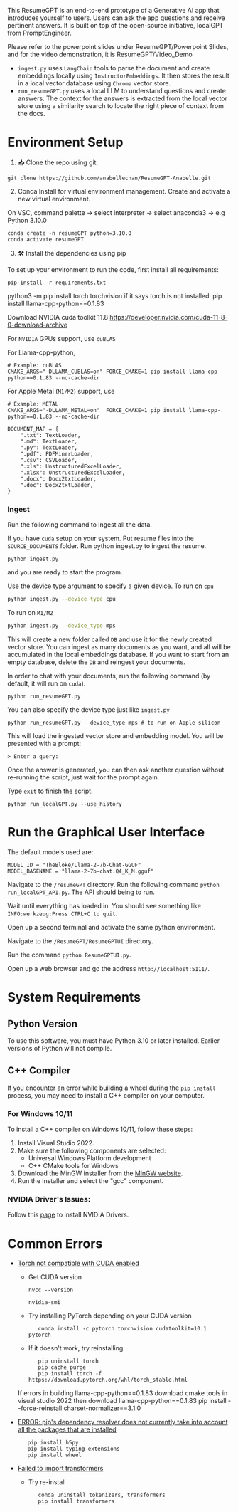 This ResumeGPT is an end-to-end prototype of a Generative AI app that introduces yourself to users. Users can ask the app questions and receive pertinent answers. It is built on top of the open-source initiative, localGPT from PromptEngineer.

Please refer to the powerpoint slides under ResumeGPT/Powerpoint Slides, and for the video demonstration, it is ResumeGPT/Video_Demo

- `ingest.py` uses `LangChain` tools to parse the document and create embeddings locally using `InstructorEmbeddings`. It then stores the result in a local vector database using `Chroma` vector store.
- `run_resumeGPT.py` uses a local LLM to understand questions and create answers. The context for the answers is extracted from the local vector store using a similarity search to locate the right piece of context from the docs.

# Environment Setup

1. 📥 Clone the repo using git:

```shell
git clone https://github.com/anabellechan/ResumeGPT-Anabelle.git
```

2. Conda Install for virtual environment management. Create and activate a new virtual environment.

On VSC, command palette -> select interpreter -> select anaconda3 -> e.g Python 3.10.0
```shell
conda create -n resumeGPT python=3.10.0
conda activate resumeGPT
```

3. 🛠️ Install the dependencies using pip

To set up your environment to run the code, first install all requirements:

```shell
pip install -r requirements.txt
```
python3 -m pip install torch torchvision if it says torch is not installed.
pip install llama-cpp-python==0.1.83

Download NVIDIA cuda toolkit 11.8 https://developer.nvidia.com/cuda-11-8-0-download-archive

For `NVIDIA` GPUs support, use `cuBLAS`

For Llama-cpp-python,
```shell
# Example: cuBLAS
CMAKE_ARGS="-DLLAMA_CUBLAS=on" FORCE_CMAKE=1 pip install llama-cpp-python==0.1.83 --no-cache-dir
```

For Apple Metal (`M1/M2`) support, use

```shell
# Example: METAL
CMAKE_ARGS="-DLLAMA_METAL=on"  FORCE_CMAKE=1 pip install llama-cpp-python==0.1.83 --no-cache-dir
```

```shell
DOCUMENT_MAP = {
    ".txt": TextLoader,
    ".md": TextLoader,
    ".py": TextLoader,
    ".pdf": PDFMinerLoader,
    ".csv": CSVLoader,
    ".xls": UnstructuredExcelLoader,
    ".xlsx": UnstructuredExcelLoader,
    ".docx": Docx2txtLoader,
    ".doc": Docx2txtLoader,
}
```

### Ingest

Run the following command to ingest all the data.

If you have `cuda` setup on your system.
Put resume files into the `SOURCE_DOCUMENTS` folder. Run python ingest.py to ingest the resume.
```shell
python ingest.py 
```
and you are ready to start the program.

Use the device type argument to specify a given device.
To run on `cpu`
```sh
python ingest.py --device_type cpu
```
To run on `M1/M2`

```sh
python ingest.py --device_type mps
```

This will create a new folder called `DB` and use it for the newly created vector store. You can ingest as many documents as you want, and all will be accumulated in the local embeddings database.
If you want to start from an empty database, delete the `DB` and reingest your documents.


In order to chat with your documents, run the following command (by default, it will run on `cuda`).

```shell
python run_resumeGPT.py
```
You can also specify the device type just like `ingest.py`

```shell
python run_resumeGPT.py --device_type mps # to run on Apple silicon
```

This will load the ingested vector store and embedding model. You will be presented with a prompt:

```shell
> Enter a query:
```
Once the answer is generated, you can then ask another question without re-running the script, just wait for the prompt again.

Type `exit` to finish the script.

```shell
python run_localGPT.py --use_history
```

# Run the Graphical User Interface
The default models used are:
   ```shell
   MODEL_ID = "TheBloke/Llama-2-7b-Chat-GGUF"
   MODEL_BASENAME = "llama-2-7b-chat.Q4_K_M.gguf"
   ```
Navigate to the `/resumeGPT` directory.
Run the following command `python run_localGPT_API.py`. The API should being to run.

Wait until everything has loaded in. You should see something like `INFO:werkzeug:Press CTRL+C to quit`.

Open up a second terminal and activate the same python environment.

Navigate to the `/ResumeGPT/ResumeGPTUI` directory.

Run the command `python ResumeGPTUI.py`.

Open up a web browser and go the address `http://localhost:5111/`.

# System Requirements

## Python Version

To use this software, you must have Python 3.10 or later installed. Earlier versions of Python will not compile.

## C++ Compiler

If you encounter an error while building a wheel during the `pip install` process, you may need to install a C++ compiler on your computer.

### For Windows 10/11

To install a C++ compiler on Windows 10/11, follow these steps:

1. Install Visual Studio 2022.
2. Make sure the following components are selected:
   - Universal Windows Platform development
   - C++ CMake tools for Windows
3. Download the MinGW installer from the [MinGW website](https://sourceforge.net/projects/mingw/).
4. Run the installer and select the "gcc" component.

### NVIDIA Driver's Issues:

Follow this [page](https://linuxconfig.org/how-to-install-the-nvidia-drivers-on-ubuntu-22-04) to install NVIDIA Drivers.

# Common Errors

 - [Torch not compatible with CUDA enabled](https://github.com/pytorch/pytorch/issues/30664)

   -  Get CUDA version
      ```shell
      nvcc --version
      ```
      ```shell
      nvidia-smi
      ```
   - Try installing PyTorch depending on your CUDA version
      ```shell
         conda install -c pytorch torchvision cudatoolkit=10.1 pytorch
      ```
   - If it doesn't work, try reinstalling
      ```shell
         pip uninstall torch
         pip cache purge
         pip install torch -f https://download.pytorch.org/whl/torch_stable.html
      ```
    If errors in building llama-cpp-python==0.1.83
        download cmake tools in visual studio 2022
        then download llama-cpp-python==0.1.83
        pip install --force-reinstall charset-normalizer==3.1.0

- [ERROR: pip's dependency resolver does not currently take into account all the packages that are installed](https://stackoverflow.com/questions/72672196/error-pips-dependency-resolver-does-not-currently-take-into-account-all-the-pa/76604141#76604141)
  ```shell
     pip install h5py
     pip install typing-extensions
     pip install wheel
  ```
- [Failed to import transformers](https://github.com/huggingface/transformers/issues/11262)
  - Try re-install
    ```shell
       conda uninstall tokenizers, transformers
       pip install transformers
    ```
